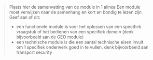 > Plaats hier de samenvatting van de module in 1 alinea
> Een module moet verwijzen naar de samenhang en kort en bondig te lezen zijn.
> Geef aan of dit: 
> - een functionele module is voor het oplossen van een specifiek vraagstuk of het bedienen van een specifiek domein (denk bijvoorbeeld aan de GEO module)
> - een technische module is die een aantal technische eisen invult om 1 specifiek onderwerk goed in te vullen. denk bijvoorbeeld aan transport security